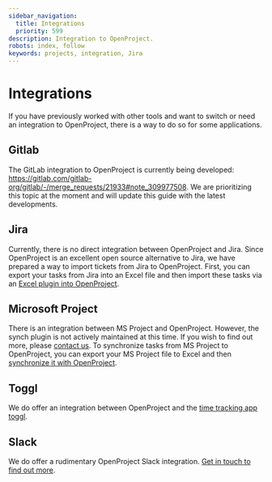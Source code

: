 ```yaml
---
sidebar_navigation:
  title: Integrations
  priority: 599
description: Integration to OpenProject.
robots: index, follow
keywords: projects, integration, Jira
---
```

# Integrations

If you have previously worked with other tools and want to switch or need an integration to OpenProject, there is a way to do so for some applications.

## Gitlab

The GitLab integration to OpenProject is currently being developed: https://gitlab.com/gitlab-org/gitlab/-/merge_requests/21933#note_309977508.
We are prioritizing this topic at the moment and will update this guide with the latest developments.

## Jira

Currently, there is no direct integration between OpenProject and Jira. Since OpenProject is an excellent open source alternative to Jira, we have prepared a way to import tickets from Jira to OpenProject. First, you can export your tasks from Jira into an Excel file and then import these tasks via an [Excel plugin into OpenProject](https://www.openproject.org/de/synchronize-excel-openproject/).

## Microsoft Project

There is an integration between MS Project and OpenProject. However, the synch plugin is not actively maintained at this time. If you wish to find out more, please [contact us](https://www.openproject.org/contact-us/).
To synchronize tasks from MS Project to OpenProject, you can export your MS Project file to Excel and then [synchronize it with OpenProject]( https://www.openproject.org/de/synchronize-excel-openproject/).

## Toggl

We do offer an integration between OpenProject and the [time tracking app toggl](../time-and-costs/time-tracking/toggl-integration/).

## Slack

We do offer a rudimentary OpenProject Slack integration.
[Get in touch to find out more](https://www.openproject.org/contact-us/).

